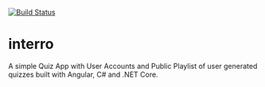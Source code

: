 [![Build Status](https://dev.azure.com/miisaac/interro.us/_apis/build/status/mbuotidem.interro?branchName=master)](https://dev.azure.com/miisaac/interro.us/_build/latest?definitionId=1&branchName=master)

# interro
A simple Quiz App with User Accounts and Public Playlist of user generated quizzes built with Angular, C# and .NET Core.

